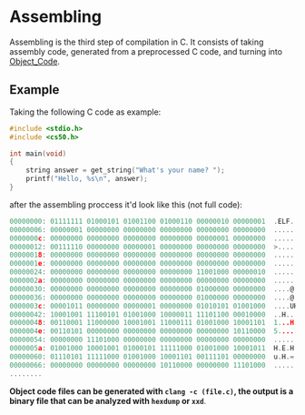 # Assembling
Assembling is the third step of compilation in C.
It consists of taking assembly code, generated from a preprocessed C code, and turning into [Object_Code](Object_Code).

## Example
Taking the following C code as example:
```C
#include <stdio.h>
#include <cs50.h>

int main(void)
{
    string answer = get_string("What's your name? ");
    printf("Hello, %s\n", answer);
}
```

after the assembling proccess it'd look like this (not full code):

```C
00000000: 01111111 01000101 01001100 01000110 00000010 00000001  .ELF..
00000006: 00000001 00000000 00000000 00000000 00000000 00000000  ......
0000000c: 00000000 00000000 00000000 00000000 00000001 00000000  ......
00000012: 00111110 00000000 00000001 00000000 00000000 00000000  >.....
00000018: 00000000 00000000 00000000 00000000 00000000 00000000  ......
0000001e: 00000000 00000000 00000000 00000000 00000000 00000000  ......
00000024: 00000000 00000000 00000000 00000000 11001000 00000010  ......
0000002a: 00000000 00000000 00000000 00000000 00000000 00000000  ......
00000030: 00000000 00000000 00000000 00000000 01000000 00000000  ....@.
00000036: 00000000 00000000 00000000 00000000 01000000 00000000  ....@.
0000003c: 00001011 00000000 00000001 00000000 01010101 01001000  ....UH
00000042: 10001001 11100101 01001000 10000011 11101100 00010000  ..H...
00000048: 00110001 11000000 10001001 11000111 01001000 10001101  1...H.
0000004e: 00110101 00000000 00000000 00000000 00000000 10110000  5.....
00000054: 00000000 11101000 00000000 00000000 00000000 00000000  ......
0000005a: 01001000 10001001 01000101 11111000 01001000 10001011  H.E.H.
00000060: 01110101 11111000 01001000 10001101 00111101 00000000  u.H.=.
00000066: 00000000 00000000 00000000 10110000 00000000 11101000  ......
........
```

**Object code files can be generated with `clang -c (file.c)`, the output is a binary file that can be analyzed with `hexdump` or `xxd`**.
